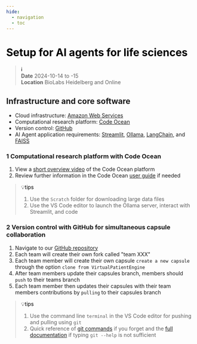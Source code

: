 ```yaml
---
hide:
  - navigation
  - toc
---
```


# <font color=black>Setup for AI agents for life sciences</font>
> <font color=black>ℹ️</font><br>
> **Date** 2024-10-14 to -15<br>
> **Location** BioLabs Heidelberg and Online<br>

## Infrastructure and core software
- Cloud infrastructure: [Amazon Web Services](https://aws.amazon.com/de/)
- Computational research platform: [Code Ocean](https://codeocean.com/)
- Version control: [GitHub](https://github.com/VirtualPatientEngine)
- AI Agent application requirements: [Streamlit](https://streamlit.io/), [Ollama](https://ollama.com/), [LangChain](https://www.langchain.com/), and [FAISS](https://github.com/facebookresearch/faiss)

### 1 Computational research platform with Code Ocean
1. View a [short overview video](https://www.youtube.com/watch?v=k_qddEpTEjo) of the Code Ocean platform
2. Review further information in the Code Ocean [user guide](https://docs.codeocean.com/user-guide) if needed

> <font color=black>💡tips</font><br>
> 1. Use the `Scratch` folder for downloading large data files<br>
> 2. Use the VS Code editor to launch the Ollama server, interact with Streamlit, and code 

### 2 Version control with GitHub for simultaneous capsule collaboration
1. Navigate to our [GitHub repository](https://github.com/VirtualPatientEngine/VPEHackathonAIAgentsCO)
2. Each team will create their own fork called "team XXX"
3. Each team member will create their own capsule `create a new capsule` through the option `clone from VirtualPatientEngine`
4. After team members update their capsules branch, members should `push` to their teams branch
5. Each team member then updates their capsules with their team members contributions by `pulling` to their capsules branch

> <font color=black>💡tips</font><br>
> 1. Use the command line `terminal` in the VS Code editor for pushing and pulling using `git`<br>
> 2. Quick reference of [git commands](https://www.geeksforgeeks.org/git-cheat-sheet/) if you forget and the [full documentation](https://git-scm.com/docs/git) if typing `git --help` is not sufficient